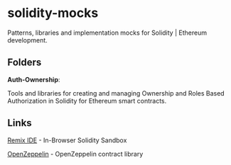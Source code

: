 # solidity-mocks

Patterns, libraries and implementation mocks for Solidity | Ethereum development.

## **Folders**

**Auth-Ownership**:

Tools and libraries for creating and managing Ownership and Roles Based Authorization in Solidity for Ethereum smart contracts.

## **Links**

[Remix IDE](https://remix.ethereum.org) - In-Browser Solidity Sandbox

[OpenZeppelin](https://openzeppelin.com) - OpenZeppelin contract library
